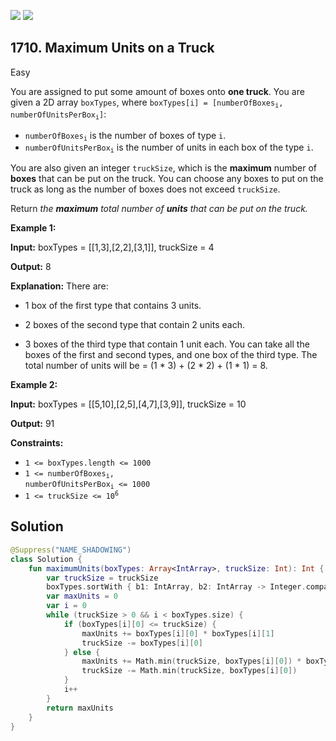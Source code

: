 [![](https://img.shields.io/github/stars/javadev/LeetCode-in-Kotlin?label=Stars&style=flat-square)](https://github.com/javadev/LeetCode-in-Kotlin)
[![](https://img.shields.io/github/forks/javadev/LeetCode-in-Kotlin?label=Fork%20me%20on%20GitHub%20&style=flat-square)](https://github.com/javadev/LeetCode-in-Kotlin/fork)

## 1710\. Maximum Units on a Truck

Easy

You are assigned to put some amount of boxes onto **one truck**. You are given a 2D array `boxTypes`, where <code>boxTypes[i] = [numberOfBoxes<sub>i</sub>, numberOfUnitsPerBox<sub>i</sub>]</code>:

*   <code>numberOfBoxes<sub>i</sub></code> is the number of boxes of type `i`.
*   <code>numberOfUnitsPerBox<sub>i</sub></code> is the number of units in each box of the type `i`.

You are also given an integer `truckSize`, which is the **maximum** number of **boxes** that can be put on the truck. You can choose any boxes to put on the truck as long as the number of boxes does not exceed `truckSize`.

Return _the **maximum** total number of **units** that can be put on the truck._

**Example 1:**

**Input:** boxTypes = \[\[1,3],[2,2],[3,1]], truckSize = 4

**Output:** 8

**Explanation:** There are: 

- 1 box of the first type that contains 3 units. 

- 2 boxes of the second type that contain 2 units each. 

- 3 boxes of the third type that contain 1 unit each. You can take all the boxes of the first and second types, and one box of the third type. The total number of units will be = (1 \* 3) + (2 \* 2) + (1 \* 1) = 8.

**Example 2:**

**Input:** boxTypes = \[\[5,10],[2,5],[4,7],[3,9]], truckSize = 10

**Output:** 91

**Constraints:**

*   `1 <= boxTypes.length <= 1000`
*   <code>1 <= numberOfBoxes<sub>i</sub>, numberOfUnitsPerBox<sub>i</sub> <= 1000</code>
*   <code>1 <= truckSize <= 10<sup>6</sup></code>

## Solution

```kotlin
@Suppress("NAME_SHADOWING")
class Solution {
    fun maximumUnits(boxTypes: Array<IntArray>, truckSize: Int): Int {
        var truckSize = truckSize
        boxTypes.sortWith { b1: IntArray, b2: IntArray -> Integer.compare(b2[1], b1[1]) }
        var maxUnits = 0
        var i = 0
        while (truckSize > 0 && i < boxTypes.size) {
            if (boxTypes[i][0] <= truckSize) {
                maxUnits += boxTypes[i][0] * boxTypes[i][1]
                truckSize -= boxTypes[i][0]
            } else {
                maxUnits += Math.min(truckSize, boxTypes[i][0]) * boxTypes[i][1]
                truckSize -= Math.min(truckSize, boxTypes[i][0])
            }
            i++
        }
        return maxUnits
    }
}
```